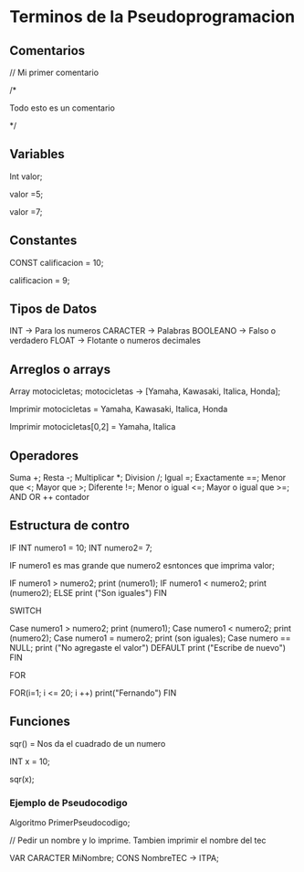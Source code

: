 # Terminos de la Pseudoprogramacion

## Comentarios

// Mi primer comentario

/*

Todo esto es un comentario

*/

## Variables

Int valor;

valor =5;

valor =7;

## Constantes

CONST calificacion = 10;

calificacion = 9;

## Tipos de Datos

INT -> Para los numeros
CARACTER -> Palabras
BOOLEANO -> Falso o verdadero
FLOAT -> Flotante o numeros decimales

## Arreglos o arrays

Array motocicletas;
motocicletas -> [Yamaha, Kawasaki, Italica, Honda];

Imprimir motocicletas = Yamaha, Kawasaki, Italica, Honda

Imprimir motocicletas[0,2] = Yamaha, Italica

## Operadores
Suma +;
Resta -;
Multiplicar *;
Division /;
Igual =;
Exactamente ==;
 Menor que <;
 Mayor que >;
 Diferente !=;
 Menor o igual <=;
 Mayor o igual que >=;
 AND
 OR
 ++ contador


## Estructura de contro

IF
INT numero1 = 10;
INT numero2= 7;

IF numero1 es mas grande que numero2 esntonces que imprima valor;

IF numero1 > numero2;
   print (numero1);
IF numero1 < numero2;
   print (numero2);
ELSE
    print ("Son iguales")
FIN

SWITCH

Case numero1 > numero2;
    print (numero1);
Case numero1 < numero2;
    print (numero2);
Case numero1 = numero2;
    print (son iguales);
Case numero == NULL;
    print ("No agregaste el valor")
DEFAULT
    print ("Escribe de nuevo")
FIN

FOR

FOR(i=1; i <= 20; i ++)
    print("Fernando")
FIN

## Funciones

sqr() = Nos da el cuadrado de un numero

INT x = 10;

sqr(x);

### Ejemplo de Pseudocodigo

Algoritmo PrimerPseudocodigo;

// Pedir un nombre y lo imprime. Tambien imprimir el nombre del tec

VAR
    CARACTER MiNombre;
CONS
    NombreTEC -> ITPA;

